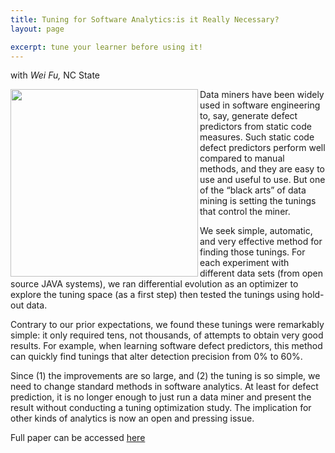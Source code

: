 ```yaml
---
title: Tuning for Software Analytics:is it Really Necessary?
layout: page

excerpt: tune your learner before using it!
---
```


with _Wei Fu,_ NC State

<img align=left width=300
 src="{{site.url}}/img/tunelearner.png">     

Data miners have been widely used in software engineering to, say, generate defect predictors from static code measures. Such static code defect predictors perform well compared to manual methods, and they are easy to use and useful to use. But one of the “black arts” of data mining is setting the tunings that control the miner.

We seek simple, automatic, and very effective method for finding those tunings. For each experiment with different data sets (from open source JAVA systems), we ran differential evolution as an optimizer to explore the tuning space (as a first step) then tested the tunings using hold-out data.

Contrary to our prior expectations, we found these tunings were remarkably simple: it only required tens, not thousands, of attempts to obtain very good results. For example, when learning software defect predictors, this method can quickly find tunings that alter detection precision from 0% to 60%.

Since (1) the improvements are so large, and (2) the tuning is so simple, we need to change standard methods in software analytics. At least for defect prediction, it is no longer enough to just run a data miner and present the result without conducting a tuning optimization study. The implication for other kinds of analytics is now an open and pressing issue.

Full paper can be accessed [here](http://www.sciencedirect.com/science/article/pii/S0950584916300738)